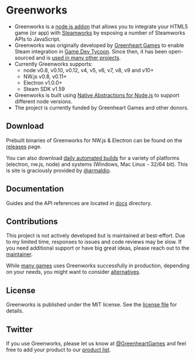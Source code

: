 # Greenworks

* Greenworks is a [node.js addon](https://nodejs.org/api/addons.html) that
allows you to integrate your HTML5 game (or app) with
[Steamworks](https://partner.steamgames.com/) by exposing a number of
Steamworks APIs to JavaScript.
* Greenworks was originally developed by
[Greenheart Games](http://www.greenheartgames.com) to enable Steam integration
in [Game Dev Tycoon](http://www.greenheartgames.com/app/game-dev-tycoon/).
Since then, it has been open-sourced and is
[used in many other projects](https://github.com/greenheartgames/greenworks/wiki/Apps-games-using-greenworks).
* Currently Greenworks supports:
  * node v0.8, v0.10, v0.12, v4, v5, v6, v7, v8, v9 and v10+
  * NW.js v0.8, v0.11+
  * Electron v1.0.0+
  * Steam SDK v1.59
* Greenworks is built using [Native Abstractions for Node.js](https://github.com/nodejs/nan) to
support different node versions.
* The project is currently funded by Greenheart Games and other
donors.

## Download

Prebuilt binaries of Greenworks for NW.js & Electron can be found on
the [releases](https://github.com/greenheartgames/greenworks/releases) page.

You can also download [daily automated builds](https://greenworks-prebuilds.armaldio.xyz/) for a variety of platforms (electron, nw.js, node) and systems (Windows, Mac Linux - 32/64 bit). This is site is graciously provided by [@armaldio](https://github.com/armaldio).

## Documentation

Guides and the API references are located in [docs](docs) directory.

## Contributions

This project is not actively developed but is maintained at best-effort.
Due to my limited time, responses to issues and code reviews may be slow.
If you need additional support or have big great ideas, please reach out to
the [maintainer](https://github.com/hokein).

While [many games]((https://github.com/greenheartgames/greenworks/wiki/Apps-games-using-greenworks)) uses Greenworks successfully in production,
depending on your needs, you might want to consider [alternatives](docs/alternatives.md).

## License

Greenworks is published under the MIT license. See the [license file](https://github.com/greenheartgames/greenworks/blob/master/LICENSE) for details.

## Twitter

If you use Greenworks, please let us know at
[@GreenheartGames](https://twitter.com/GreenheartGames)
and feel free to add your product to our
[product list](https://github.com/greenheartgames/greenworks/wiki/Apps-games-using-greenworks).
